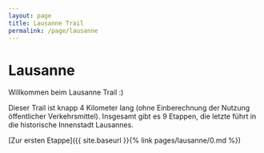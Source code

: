 ```yaml
---
layout: page
title: Lausanne Trail
permalink: /page/lausanne
---
```


# Lausanne

Willkommen beim Lausanne Trail :)

Dieser Trail ist knapp 4 Kilometer lang (ohne Einberechnung der Nutzung öffentlicher Verkehrsmittel). Insgesamt gibt es
9 Etappen, die letzte führt in die historische Innenstadt Lausannes.

[Zur ersten Etappe]({{ site.baseurl }}{% link pages/lausanne/0.md %})
